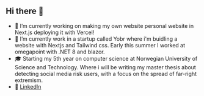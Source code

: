 ## Hi there 👋

- 🔭 I’m currently working on making my own website personal website in Next.js deploying it with Vercel!
- 🌱 I’m currently work in a startup called Yobr where i'm buidling a website with Nextjs and Tailwind css. Early this summer I worked at omegapoint with .NET 8 and blazor. 
- 🎓 Starting my 5th year on computer science at Norwegian University of Science and Technology. Where i will be writing my master thesis about detecting social media risk users, with a focus on the spread of far-right extremism.
- 🔗 [LinkedIn](https://www.linkedin.com/in/thomasfrette/)
